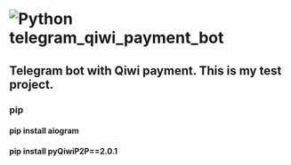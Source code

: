 # ![Python](https://img.shields.io/badge/python-3670A0?style=for-the-badge&logo=python&logoColor=ffdd54) telegram_qiwi_payment_bot

Telegram bot with Qiwi payment. This is my test project.
--------------------------
### pip
#### pip install aiogram
#### pip install pyQiwiP2P==2.0.1
